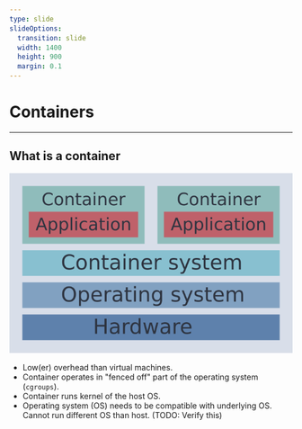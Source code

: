 ```yaml
---
type: slide
slideOptions:
  transition: slide
  width: 1400
  height: 900
  margin: 0.1
---
```


<style>
  .reveal strong {
  font-weight: bold;
    color: orange;
  }
  .reveal p {
    text-align: left;
  }
  .reveal section h1 {
    color: orange;
  }
  .reveal section h2 {
    color: orange;
  }
</style>

# Containers

---

## What is a container

![A sketch of containers](figs/container-sketch.png)

- Low(er) overhead than virtual machines.
- Container operates in "fenced off" part of the operating system (`cgroups`).
- Container runs kernel of the host OS.
- Operating system (OS) needs to be compatible with underlying OS. Cannot run different OS than host. (TODO: Verify this)